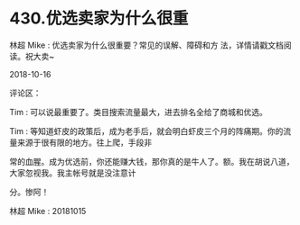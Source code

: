 # 430.优选卖家为什么很重

林超 Mike : 优选卖家为什么很重要？常见的误解、障碍和方 法，详情请戳文档阅读。祝大卖~

2018-10-16

评论区：

Tim : 可以说最重要了。类目搜索流量最大，进去排名全给了商城和优选。

Tim : 等知道虾皮的政策后，成为老手后，就会明白虾皮三个月的阵痛期。你的流量来源于很有限的地方。往上爬，手段非

常的血腥。成为优选前，你还能赚大钱，那你真的是牛人了。额。我在胡说八道，大家忽视我。我主帐号就是没注意计

分。惨阿！

林超 Mike : 20181015